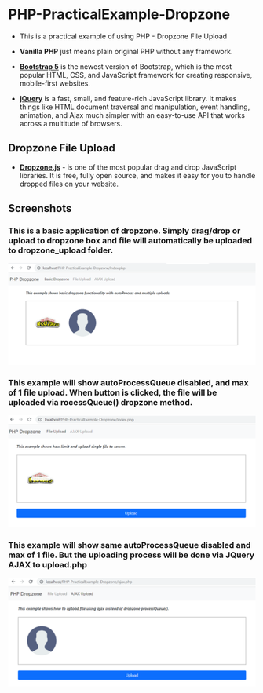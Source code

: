# PHP-PracticalExample-Dropzone

- This is a practical example of using PHP - Dropzone File Upload

- **Vanilla PHP** just means plain original PHP without any framework.

- [**Bootstrap 5**](https://getbootstrap.com/docs/5.0/getting-started/introduction/) is the newest version of Bootstrap, which is the most popular HTML, CSS, and JavaScript framework for creating responsive, mobile-first websites.

- [**jQuery**](https://jquery.com/) is a fast, small, and feature-rich JavaScript library. It makes things like HTML document traversal and manipulation, event handling, animation, and Ajax much simpler with an easy-to-use API that works across a multitude of browsers.

## Dropzone File Upload

- [**Dropzone.js**](https://www.dropzone.dev/) - is one of the most popular drag and drop JavaScript libraries. It is free, fully open source, and makes it easy for you to handle dropped files on your website.

## Screenshots

### This is a basic application of dropzone. Simply drag/drop or upload to dropzone box and file will automatically be uploaded to dropzone_upload folder.
![Basic Home](screenshots/3.png)

### This example will show autoProcessQueue disabled, and max of 1 file upload. When button is clicked, the file will be uploaded via rocessQueue() dropzone method.
![Process Page](screenshots/1.png)

### This example will show same autoProcessQueue disabled and max of 1 file. But the uploading process will be done via JQuery AJAX to upload.php
![AJAX Page](screenshots/2.png)